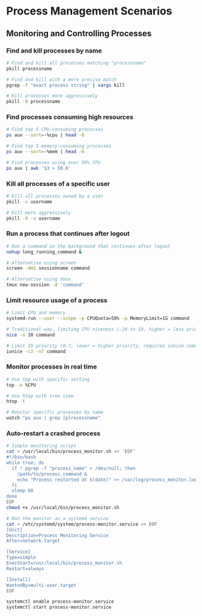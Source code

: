# Process Management Scenarios

## Monitoring and Controlling Processes

### Find and kill processes by name
```bash
# Find and kill all processes matching "processname"
pkill processname

# Find and kill with a more precise match
pgrep -f "exact process string" | xargs kill

# Kill processes more aggressively
pkill -9 processname
```

### Find processes consuming high resources
```bash
# Find top 5 CPU-consuming processes
ps aux --sort=-%cpu | head -6

# Find top 5 memory-consuming processes
ps aux --sort=-%mem | head -6

# Find processes using over 50% CPU
ps aux | awk '$3 > 50.0'
```

### Kill all processes of a specific user
```bash
# Kill all processes owned by a user
pkill -u username

# Kill more aggressively
pkill -9 -u username
```

### Run a process that continues after logout
```bash
# Run a command in the background that continues after logout
nohup long_running_command &

# Alternative using screen
screen -dmS sessionname command

# Alternative using tmux
tmux new-session -d 'command'
```

### Limit resource usage of a process
```bash
# Limit CPU and memory
systemd-run --user --scope -p CPUQuota=50% -p MemoryLimit=1G command

# Traditional way, limiting CPU niceness (-20 to 19, higher = less priority)
nice -n 10 command

# Limit IO priority (0-7, lower = higher priority, requires ionice command)
ionice -c2 -n7 command
```

### Monitor processes in real time
```bash
# Use top with specific sorting
top -o %CPU

# Use htop with tree view
htop -t

# Monitor specific processes by name
watch "ps aux | grep [p]rocessname"
```

### Auto-restart a crashed process
```bash
# Simple monitoring script
cat > /usr/local/bin/process_monitor.sh << 'EOF'
#!/bin/bash
while true; do
  if ! pgrep -f "process_name" > /dev/null; then
    /path/to/process_command &
    echo "Process restarted at $(date)" >> /var/log/process_monitor.log
  fi
  sleep 60
done
EOF
chmod +x /usr/local/bin/process_monitor.sh

# Run the monitor as a systemd service
cat > /etc/systemd/system/process-monitor.service << EOF
[Unit]
Description=Process Monitoring Service
After=network.target

[Service]
Type=simple
ExecStart=/usr/local/bin/process_monitor.sh
Restart=always

[Install]
WantedBy=multi-user.target
EOF

systemctl enable process-monitor.service
systemctl start process-monitor.service
```